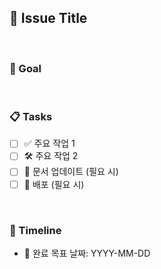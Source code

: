 ## 📌 Issue Title
<!-- 간결한 이슈 제목 (e.g. "[Feature] 유저 프로필 편집 기능 추가") -->

<br/>

### 🎯 Goal
<!-- 이 이슈의 최종 목표를 명확하게 작성하세요. -->

<br/>

### 📋 Tasks
- [ ] ✅ 주요 작업 1
- [ ] 🛠 주요 작업 2
- [ ] 📝 문서 업데이트 (필요 시)
- [ ] 🚀 배포 (필요 시)

<br/>

### 📆 Timeline
- 🚀 완료 목표 날짜: YYYY-MM-DD

